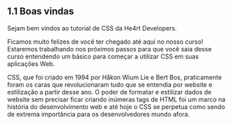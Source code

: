 ## 1.1 Boas vindas

Sejam bem vindos ao tutorial de CSS da He4rt Developers.

Ficamos muito felizes de você ter chegado até aqui no nosso curso! Estaremos trabalhando nos próximos passos
para que você saia desse curso entendendo um básico para começar a utilizar CSS em suas aplicações Web.

CSS, que foi criado em 1994 por Håkon Wium Lie e Bert Bos, praticamente foram os caras que revolucionaram tudo que se entendia por website e estilização a partir desse ano. O poder de formatar e estilizar dados de website sem precisar ficar criando inúmeras tags de HTML foi um marco na história do desenvolvimento web e até hoje o CSS se perpetua como sendo de extrema importância para os desenvolvedores mundo afora.